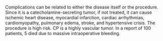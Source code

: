 Complications can be related to either the disease itself or the procedure. Since it is a catecholamine-secreting tumor, if not treated, it can cause ischemic heart disease, myocardial infarction, cardiac arrhythmias, cardiomyopathy, pulmonary edema, stroke, and hypertensive crisis. The procedure is high risk. CP is a highly vascular tumor. In a report of 100 patients, 5 died due to massive intraoperative bleeding.